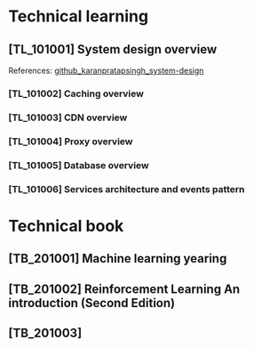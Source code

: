 # Technical learning

## [TL_101001] System design overview

References: [github_karanpratapsingh_system-design](https://github.com/karanpratapsingh/system-design)

### [TL_101002] Caching overview

### [TL_101003] CDN overview

### [TL_101004] Proxy overview

### [TL_101005] Database overview

### [TL_101006] Services architecture and events pattern

# Technical book

## [TB_201001] Machine learning yearing

## [TB_201002] Reinforcement Learning An introduction (Second Edition)

## [TB_201003]

